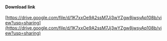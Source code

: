 #### Download link
[https://drive.google.com/file/d/1K7xxOe9A2ssM7Jj3wYZgw8jwsyAp108b/view?usp=sharing](https://drive.google.com/file/d/1K7xxOe9A2ssM7Jj3wYZgw8jwsyAp108b/view?usp=sharing)
